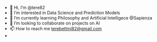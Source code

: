 - 👋 Hi, I’m @tere82
- 👀 I’m interested in Data Science and Prediction Models
- 🌱 I’m currently learning Philosophy and Artificial Intelligece  @Sapienza
- 💞️ I’m looking to collaborate on projects on AI
- 📫 How to reach me terebettini82@gmail.com
-

<!---
tere82/tere82 is a ✨ special ✨ repository because its `README.md` (this file) appears on your GitHub profile.
You can click the Preview link to take a look at your changes.
--->
